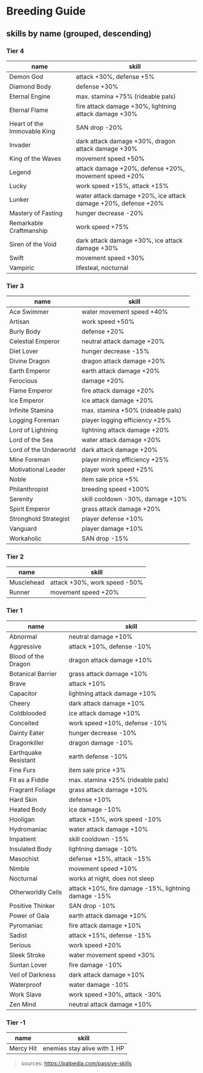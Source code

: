 # Breeding Guide

## skills by name (grouped, descending)

### Tier 4

| name                        | skill                                                          |
| --------------------------- | -------------------------------------------------------------- |
| Demon God                   | attack +30%, defense +5%                                       |
| Diamond Body                | defense +30%                                                   |
| Eternal Engine              | max. stamina +75% (rideable pals)                              |
| Eternal Flame               | fire attack damage +30%, lightning attack damage +30%          |
| Heart of the Immovable King | SAN drop -20%                                                  |
| Invader                     | dark attack damage +30%, dragon attack damage +30%             |
| King of the Waves           | movement speed +50%                                            |
| Legend                      | attack damage +20%, defense +20%, movement speed +20%          |
| Lucky                       | work speed +15%, attack +15%                                   |
| Lunker                      | water attack damage +20%, ice attack damage +20%, defense +20% |
| Mastery of Fasting          | hunger decrease -20%                                           |
| Remarkable Craftmanship     | work speed +75%                                                |
| Siren of the Void           | dark attack damage +30%, ice attack damage +30%                |
| Swift                       | movement speed +30%                                            |
| Vampiric                    | lifesteal, nocturnal                                           |

### Tier 3

| name                   | skill                             |
| ---------------------- | --------------------------------- |
| Ace Swimmer            | water movement speed +40%         |
| Artisan                | work speed +50%                   |
| Burly Body             | defense +20%                      |
| Celestial Emperor      | neutral attack damage +20%        |
| Diet Lover             | hunger decrease -15%              |
| Divine Dragon          | dragon attack damage +20%         |
| Earth Emperor          | earth attack damage +20%          |
| Ferocious              | damage +20%                       |
| Flame Emperor          | fire attack damage +20%           |
| Ice Emperor            | ice attack damage +20%            |
| Infinite Stamina       | max. stamina +50% (rideable pals) |
| Logging Foreman        | player logging efficiency +25%    |
| Lord of Lightning      | lightning attack damage +20%      |
| Lord of the Sea        | water attack damage +20%          |
| Lord of the Underworld | dark attack damage +20%           |
| Mine Foreman           | player mining efficiency +25%     |
| Motivational Leader    | player work speed +25%            |
| Noble                  | item sale price +5%               |
| Philanthropist         | breeding speed +100%              |
| Serenity               | skill cooldown -30%, damage +10%  |
| Spirit Emperor         | grass attack damage +20%          |
| Stronghold Strategist  | player defense +10%               |
| Vanguard               | player damage +10%                |
| Workaholic             | SAN drop -15%                     |

### Tier 2

| name       | skill                        |
| ---------- | ---------------------------- |
| Musclehead | attack +30%, work speed -50% |
| Runner     | movement speed +20%          |

### Tier 1

| name                 | skill                                                |
| -------------------- | ---------------------------------------------------- |
| Abnormal             | neutral damage +10%                                  |
| Aggressive           | attack +10%, defense -10%                            |
| Blood of the Dragon  | dragon attack damage +10%                            |
| Botanical Barrier    | grass attack damage +10%                             |
| Brave                | attack +10%                                          |
| Capacitor            | lightning attack damage +10%                         |
| Cheery               | dark attack damage +10%                              |
| Coldblooded          | ice attack damage +10%                               |
| Conceited            | work speed +10%, defense -10%                        |
| Dainty Eater         | hunger decrease -10%                                 |
| Dragonkiller         | dragon damage -10%                                   |
| Earthquake Resistant | earth defense -10%                                   |
| Fine Furs            | item sale price +3%                                  |
| Fit as a Fiddle      | max. stamina +25% (rideable pals)                    |
| Fragrant Foliage     | grass attack damage +10%                             |
| Hard Skin            | defense +10%                                         |
| Heated Body          | ice damage -10%                                      |
| Hooligan             | attack +15%, work speed -10%                         |
| Hydromaniac          | water attack damage +10%                             |
| Impatient            | skill cooldown -15%                                  |
| Insulated Body       | lightning damage -10%                                |
| Masochist            | defense +15%, attack -15%                            |
| Nimble               | movement speed +10%                                  |
| Nocturnal            | works at night, does not sleep                       |
| Otherworldly Cells   | attack +10%, fire damage -15%, lightning damage -15% |
| Positive Thinker     | SAN drop -10%                                        |
| Power of Gaia        | earth attack damage +10%                             |
| Pyromaniac           | fire attack damage +10%                              |
| Sadist               | attack +15%, defense -15%                            |
| Serious              | work speed +20%                                      |
| Sleek Stroke         | water movement speed +30%                            |
| Suntan Lover         | fire damage -10%                                     |
| Veil of Darkness     | dark attack damage +10%                              |
| Waterproof           | water damage -10%                                    |
| Work Slave           | work speed +30%, attack -30%                         |
| Zen Mind             | neutral attack damage +10%                           |

### Tier -1

| name      | skill                        |
| --------- | ---------------------------- |
| Mercy Hit | enemies stay alive with 1 HP |

> sources: https://palpedia.com/passive-skills
